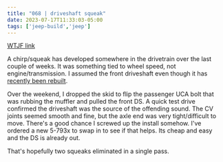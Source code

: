 ```yaml
---
title: "068 | driveshaft squeak"
date: 2023-07-17T11:33:03-05:00
tags: ['jeep-build','jeep']
---
```

[WTJF link]()

A chirp/squeak has developed somewhere in the drivetrain over the last couple of weeks. It was something tied to wheel speed, not engine/transmission. I assumed the front driveshaft even though it has [recently been rebuilt](../050). 

Over the weekend, I dropped the skid to flip the passenger UCA bolt that was rubbing the muffler and pulled the front DS. A quick test drive confirmed the driveshaft was the source of the offending sound. The CV joints seemed smooth and fine, but the axle end was very tight/difficult to move. There's a good chance I screwed up the install somehow. I've ordered a new 5-793x to swap in to see if that helps. Its cheap and easy and the DS is already out. 

That's hopefully two squeaks eliminated in a single pass. 